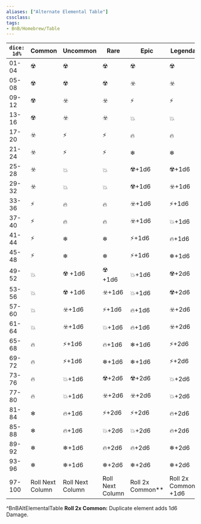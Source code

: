 ```yaml
---
aliases: ["Alternate Elemental Table"]
cssclass: 
tags: 
- BnB/Homebrew/Table
---
```


| `dice: 1d%`     | Common           | Uncommon         | Rare             | Epic             | Legendary             |
| ------ | ---------------- | ---------------- | ---------------- | ---------------- | --------------------- |
| 01-04  | ☢️               | ☢️               | ☢️               | ☢️               | ☢️                    |
| 05-08  | ☢️               | ☢️               | ☢️               | ☣️               | ☣️                    |
| 09-12  | ☢️               | ☣️               | ☣️               | ⚡               | ⚡                    |
| 13-16  | ☢️               | ☣️               | ☣️               | 💥               | 💥                    |
| 17-20  | ☣️               | ⚡               | ⚡               | 🔥               | 🔥                    |
| 21-24  | ☣️               | ⚡               | ⚡               | ❄                | ❄                     |
| 25-28  | ☣️               | 💥               | 💥               | ☢️+1d6           | ☢️+1d6                |
| 29-32  | ☣️               | 💥               | 💥               | ☢️+1d6           | ☣️+1d6                |
| 33-36  | ⚡               | 🔥               | 🔥               | ☣️+1d6           | ⚡+1d6                |
| 37-40  | ⚡               | 🔥               | 🔥               | ☣️+1d6           | 💥+1d6                |
| 41-44  | ⚡               | ❄                | ❄                | ⚡+1d6           | 🔥+1d6                |
| 45-48  | ⚡               | ❄                | ❄                | ⚡+1d6           | ❄+1d6                 |
| 49-52  | 💥               | ☢️ +1d6          | ☢️ +1d6          | 💥+1d6           | ☢️+2d6                |
| 53-56  | 💥               | ☢️ +1d6          | ☣️+1d6           | 💥+1d6           | ☢️+2d6                |
| 57-60  | 💥               | ☣️+1d6           | ⚡+1d6           | 🔥+1d6           | ☣️+2d6                |
| 61-64  | 💥               | ☣️+1d6           | 💥+1d6           | 🔥+1d6           | ☣️+2d6                |
| 65-68  | 🔥               | ⚡+1d6           | 🔥+1d6           | ❄+1d6            | ⚡+2d6                |
| 69-72  | 🔥               | ⚡+1d6           | ❄+1d6            | ❄+1d6            | ⚡+2d6                |
| 73-76  | 🔥               | 💥+1d6           | ☢️+2d6           | ☢️+2d6           | 💥+2d6                |
| 77-80  | 🔥               | 💥+1d6           | ☣️+2d6           | ☣️+2d6           | 💥+2d6                |
| 81-84  | ❄                | 🔥+1d6           | ⚡+2d6           | ⚡+2d6           | 🔥+2d6                |
| 85-88  | ❄                | 🔥+1d6           | 💥+2d6           | 💥+2d6           | 🔥+2d6                |
| 89-92  | ❄                | ❄+1d6            | 🔥+2d6           | 🔥+2d6           | ❄+2d6                 |
| 93-96  | ❄                | ❄+1d6            | ❄+2d6            | ❄+2d6            | ❄+2d6                 |
| 97-100 | Roll Next Column | Roll Next Column | Roll Next Column | Roll 2x Common** | Roll 2x Common** +1d6 |
^BnBAltElementalTable
**Roll 2x Common:** Duplicate element adds 1d6 Damage.
